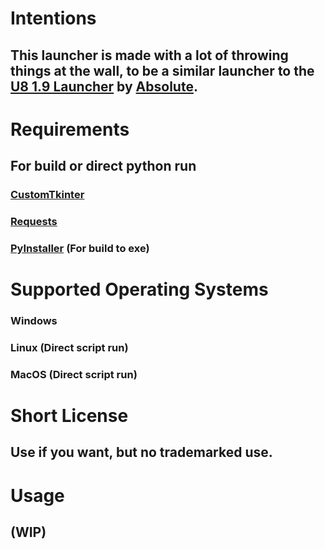 # Intentions
## This launcher is made with a lot of throwing things at the wall, to be a similar launcher to the [U8 1.9 Launcher](https://absolllute.com/gdps/) by [Absolute](https://github.com/absolllute).
# Requirements
## For build or direct python run
### [CustomTkinter](https://pypi.org/project/customtkinter/)
### [Requests](https://pypi.org/project/requests/)
### [PyInstaller](https://pypi.org/project/pyinstaller/) (For build to exe)

# Supported Operating Systems
### Windows
### Linux (Direct script run)
### MacOS (Direct script run)

# Short License
## Use if you want, but no trademarked use.

# Usage
## (WIP)
